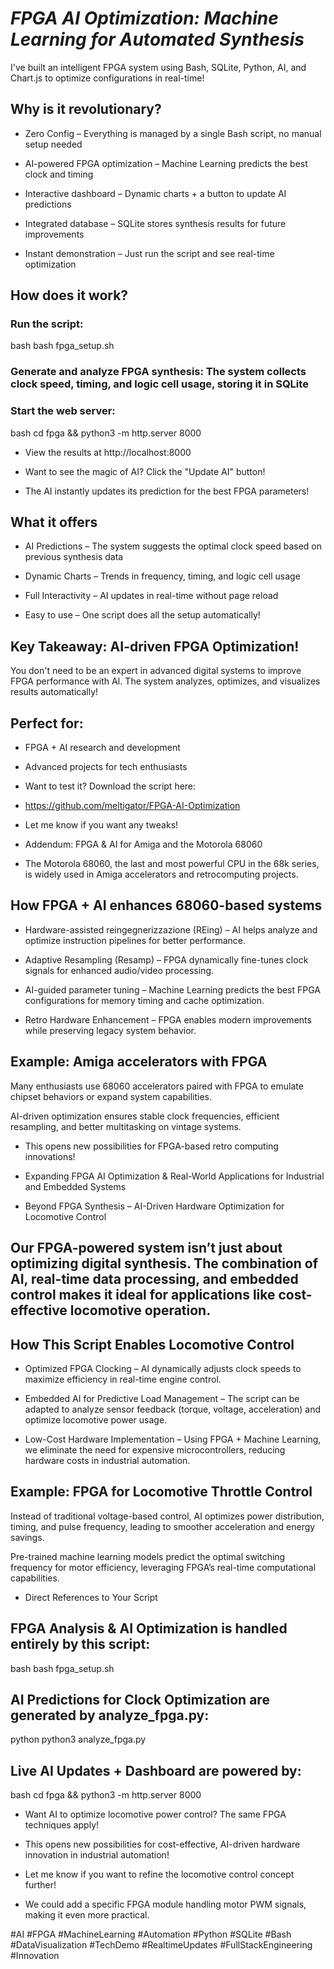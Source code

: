 # ___FPGA AI Optimization: Machine Learning for Automated Synthesis___

I've built an intelligent FPGA system using Bash, SQLite, Python, AI, and Chart.js to optimize configurations in real-time!

## Why is it revolutionary?

* Zero Config – Everything is managed by a single Bash script, no manual setup needed 

* AI-powered FPGA optimization – Machine Learning predicts the best clock and timing 

* Interactive dashboard – Dynamic charts + a button to update AI predictions 

* Integrated database – SQLite stores synthesis results for future improvements 

* Instant demonstration – Just run the script and see real-time optimization



## How does it work?

### Run the script:

bash
bash fpga_setup.sh

### Generate and analyze FPGA synthesis: The system collects clock speed, timing, and logic cell usage, storing it in SQLite 

### Start the web server:

bash
cd fpga && python3 -m http.server 8000
* View the results at http://localhost:8000 

* Want to see the magic of AI? Click the "Update AI" button! 
* The AI instantly updates its prediction for the best FPGA parameters!


## What it offers

* AI Predictions – The system suggests the optimal clock speed based on previous synthesis data 

* Dynamic Charts – Trends in frequency, timing, and logic cell usage 

* Full Interactivity – AI updates in real-time without page reload 

* Easy to use – One script does all the setup automatically!



## Key Takeaway: AI-driven FPGA Optimization!


You don't need to be an expert in advanced digital systems to improve FPGA performance with AI. The system analyzes, optimizes, and visualizes results automatically!


## Perfect for: 


* FPGA + AI research and development

* Advanced projects for tech enthusiasts

* Want to test it? Download the script here: 
* https://github.com/meltigator/FPGA-AI-Optimization

* Let me know if you want any tweaks! 

* Addendum: FPGA & AI for Amiga and the Motorola 68060

* The Motorola 68060, the last and most powerful CPU in the 68k series, is widely used in Amiga accelerators and retrocomputing projects.

## How FPGA + AI enhances 68060-based systems

* Hardware-assisted reingegnerizzazione (REing) – AI helps analyze and optimize instruction pipelines for better performance. 

* Adaptive Resampling (Resamp) – FPGA dynamically fine-tunes clock signals for enhanced audio/video processing. 

* AI-guided parameter tuning – Machine Learning predicts the best FPGA configurations for memory timing and cache optimization. 

* Retro Hardware Enhancement – FPGA enables modern improvements while preserving legacy system behavior.

## Example: Amiga accelerators with FPGA

Many enthusiasts use 68060 accelerators paired with FPGA to emulate chipset behaviors or expand system capabilities.


AI-driven optimization ensures stable clock frequencies, efficient resampling, and better multitasking on vintage systems.


* This opens new possibilities for FPGA-based retro computing innovations! 


* Expanding FPGA AI Optimization & Real-World Applications for Industrial and Embedded Systems

* Beyond FPGA Synthesis – AI-Driven Hardware Optimization for Locomotive Control

## Our FPGA-powered system isn’t just about optimizing digital synthesis. The combination of AI, real-time data processing, and embedded control makes it ideal for applications like cost-effective locomotive operation.

## How This Script Enables Locomotive Control

* Optimized FPGA Clocking – AI dynamically adjusts clock speeds to maximize efficiency in real-time engine control. 

* Embedded AI for Predictive Load Management – The script can be adapted to analyze sensor feedback (torque, voltage, acceleration) and optimize locomotive power usage. 

* Low-Cost Hardware Implementation – Using FPGA + Machine Learning, we eliminate the need for expensive microcontrollers, reducing hardware costs in industrial automation.


## Example: FPGA for Locomotive Throttle Control

Instead of traditional voltage-based control, AI optimizes power distribution, timing, and pulse frequency, leading to smoother acceleration and energy savings.

Pre-trained machine learning models predict the optimal switching frequency for motor efficiency, leveraging FPGA’s real-time computational capabilities.

* Direct References to Your Script

## FPGA Analysis & AI Optimization is handled entirely by this script:

bash
bash fpga_setup.sh

## AI Predictions for Clock Optimization are generated by analyze_fpga.py:

python
python3 analyze_fpga.py

## Live AI Updates + Dashboard are powered by:

bash
cd fpga && python3 -m http.server 8000

* Want AI to optimize locomotive power control? The same FPGA techniques apply!

* This opens new possibilities for cost-effective, AI-driven hardware innovation in industrial automation! 

* Let me know if you want to refine the locomotive control concept further! 

* We could add a specific FPGA module handling motor PWM signals, making it even more practical.



#AI #FPGA #MachineLearning #Automation #Python #SQLite #Bash #DataVisualization #TechDemo #RealtimeUpdates #FullStackEngineering #Innovation 
